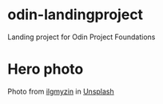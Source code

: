 # odin-landingproject
Landing project for Odin Project Foundations 

# Hero photo
Photo from <a href="https://unsplash.com/es/@ilgmyzin?utm_source=unsplash&utm_medium=referral&utm_content=creditCopyText">ilgmyzin</a> in <a href="https://unsplash.com/es/fotos/ex3pgemisLM?utm_source=unsplash&utm_medium=referral&utm_content=creditCopyText">Unsplash</a>
  
